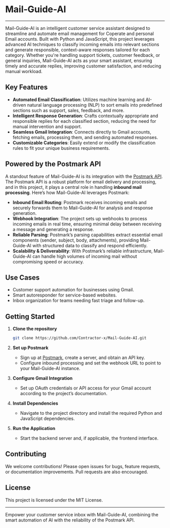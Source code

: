 <!-- 12345678901234567890-->
# Mail-Guide-AI

---

Mail-Guide-AI is an intelligent customer service assistant designed to streamline and automate email management for Coperate and personal Email accounts. Built with Python and JavaScript, this project leverages advanced AI techniques to classify incoming emails into relevant sections and generate responsible, context-aware responses tailored for each category. Whether you're handling support tickets, customer feedback, or general inquiries, Mail-Guide-AI acts as your smart assistant, ensuring timely and accurate replies, improving customer satisfaction, and reducing manual workload.

## Key Features

- **Automated Email Classification**: Utilizes machine learning and AI-driven natural language processing (NLP) to sort emails into predefined sections such as support, sales, feedback, and more.
- **Intelligent Response Generation**: Crafts contextually appropriate and responsible replies for each classified section, reducing the need for manual intervention and support.
- **Seamless Gmail Integration**: Connects directly to Gmail accounts, fetching emails, processing them, and sending automated responses.
- **Customizable Categories**: Easily extend or modify the classification rules to fit your unique business requirements.

## Powered by the Postmark API

A standout feature of Mail-Guide-AI is its integration with the [Postmark API](https://postmarkapp.com/). The Postmark API is a robust platform for email delivery and processing, and in this project, it plays a central role in handling **inbound mail processing**. Here’s how Mail-Guide-AI leverages Postmark:

- **Inbound Email Routing**: Postmark receives incoming emails and securely forwards them to Mail-Guide-AI for analysis and response generation.
- **Webhook Integration**: The project sets up webhooks to process incoming emails in real time, ensuring minimal delay between receiving a message and generating a response.
- **Reliable Parsing**: Postmark’s parsing capabilities extract essential email components (sender, subject, body, attachments), providing Mail-Guide-AI with structured data to classify and respond efficiently.
- **Scalability & Deliverability**: With Postmark’s reliable infrastructure, Mail-Guide-AI can handle high volumes of incoming mail without compromising speed or accuracy.

## Use Cases

- Customer support automation for businesses using Gmail.
- Smart autoresponder for service-based websites.
- Inbox organization for teams needing fast triage and follow-up.

## Getting Started

1. **Clone the repository**  
   ```bash
   git clone https://github.com/Contractor-x/Mail-Guide-AI.git
   ```

2. **Set up Postmark**  
   - Sign up at [Postmark](https://postmarkapp.com/), create a server, and obtain an API key.
   - Configure inbound processing and set the webhook URL to point to your Mail-Guide-AI instance.

3. **Configure Gmail Integration**  
   - Set up OAuth credentials or API access for your Gmail account according to the project’s documentation.

4. **Install Dependencies**  
   - Navigate to the project directory and install the required Python and JavaScript dependencies.

5. **Run the Application**  
   - Start the backend server and, if applicable, the frontend interface.

## Contributing

We welcome contributions! Please open issues for bugs, feature requests, or documentation improvements. Pull requests are also encouraged.

## License

This project is licensed under the MIT License.

---

Empower your customer service inbox with Mail-Guide-AI, combining the smart automation of AI with the reliability of the Postmark API.

